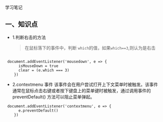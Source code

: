 学习笔记

## 一、知识点

- 1.判断右击的方法
  > 在鼠标落下的事件中，判断 `which`的值，如果`which==3`,则认为是右击

```

 document.addEventListener('mousedown', e => {
      isMouseDown = true
      clear = (e.which === 3)
    })
```

- 2.contextmenu 事件
  该事件会在用户尝试打开上下文菜单时被触发。该事件通常在鼠标点击右键或者按下键盘上的菜单键时被触发，通过调用事件的 preventDefault() 方法可以阻止菜单弹起。

```
 document.addEventListener('contextmenu', e => {
      e.preventDefault()
    })

```
